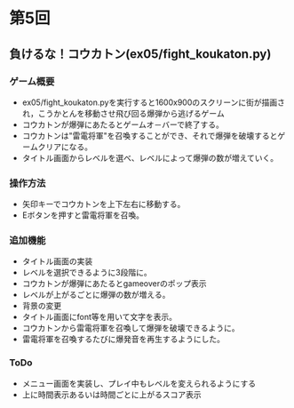 # 第5回
## 負けるな！コウカトン(ex05/fight_koukaton.py)
### ゲーム概要
- ex05/fight_koukaton.pyを実行すると1600x900のスクリーンに街が描画され，こうかとんを移動させ飛び回る爆弾から逃げるゲーム
- コウカトンが爆弾にあたるとゲームオ－バーで終了する。
- コウカトンは"雷電将軍"を召喚することができ、それで爆弾を破壊するとゲームクリアになる。
- タイトル画面からレベルを選べ、レベルによって爆弾の数が増えていく。

### 操作方法
- 矢印キーでコウカトンを上下左右に移動する。
- Eボタンを押すと雷電将軍を召喚。
### 追加機能
- タイトル画面の実装
- レベルを選択できるように3段階に。
- コウカトンが爆弾にあたるとgameoverのポップ表示
- レベルが上がるごとに爆弾の数が増える。
- 背景の変更
- タイトル画面にfont等を用いて文字を表示。
- コウカトンから雷電将軍を召喚して爆弾を破壊できるように。
- 雷電将軍を召喚するたびに爆発音を再生するようにした。

### ToDo
- メニュー画面を実装し、プレイ中もレベルを変えられるようにする
- 上に時間表示あるいは時間ごとに上がるスコア表示